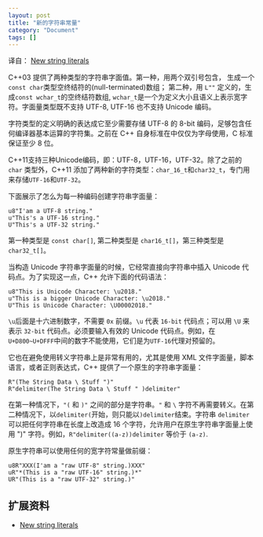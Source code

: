 ```yaml
---
layout: post
title: "新的字符串常量"
category: "Document"
tags: []
---
```


译自： [New string literals](https://en.wikipedia.org/wiki/C%2B%2B11#New_string_literals)

C++03 提供了两种类型的字符串字面值。第一种，用两个双引号包含， 生成一个`const char`类型空终结符的(null-terminated)数组； 第二种，用 `L""` 定义的，生成`const wchar_t`的空终结符数组, `wchar_t`是一个为定义大小且语义上表示宽字符。字面量类型既不支持 UTF-8, UTF-16 也不支持 Unicode 编码。

字符类型的定义明确的表达成它至少需要存储 UTF-8 的 8-bit 编码，足够包含任何编译器基本运算的字符集。之前在 C++ 自身标准在中仅仅为字母使用，C 标准保证至少 8 位。

C++11支持三种Unicode编码，即：UTF-8，UTF-16，UTF-32。除了之前的 `char` 类型外，C++11 添加了两种新的字符类型：`char_16_t`和`char32_t`，专门用来存储`UTF-16`和`UTF-32`。

下面展示了怎么为每一种编码创建字符串字面量：

    u8"I'am a UTF-8 string."
    u"This's a UTF-16 string."
    U"This's a UTF-32 string."

第一种类型是 `const char[]`, 第二种类型是 `char16_t[]`，第三种类型是`char32_t[]`。

当构造 Unicode 字符串字面量的时候，它经常直接向字符串中插入 Unicode 代码点。为了实现这一点，C++ 允许下面的代码语法：

    u8"This is Unicode Character: \u2018."
    u"This is a bigger Unicode Character: \u2018."
    U"This is Unicode Character: \U00002018."

`\u`后面是十六进制数字，不需要 `0x` 前缀。`\u` 代表 `16-bit` 代码点；可以用 `\U` 来表示 `32-bit` 代码点。必须要输入有效的 Unicode 代码点。例如，在 `U+D800~U+DFFF`中间的数字不能使用，它们是为`UTF-16`代理对预留的。

它也在避免使用转义字符串上是非常有用的，尤其是使用 XML 文件字面量，脚本语言，或者正则表达式，C++ 提供了一个原生的字符串字面量：

    R"(The String Data \ Stuff ")"
    R"delimiter(The String Data \ Stuff " )delimiter"

在第一种情况下，`"(` 和 `)"` 之间的部分是字符串。`"` 和 `\` 字符不再需要转义。在第二种情况下，以`delimiter(`开始，则只能以`)delimiter`结束。字符串 `delimiter` 可以把任何字符串在长度上改造成 16 个字符，允许用户在原生字符串字面量上使用 ")" 字符。例如，`R"delimiter((a-z))delimiter` 等价于 `(a-z)`.

原生字符串可以使用任何的宽字符常量做前缀：

    u8R"XXX(I'am a "raw UTF-8" string.)XXX"
    uR"*(This is a "raw UTF-16" string.)*"
    UR"(This is a "raw UTF-32" string.)"


## 扩展资料 ##

+ [New string literals](https://en.wikipedia.org/wiki/C%2B%2B11#New_string_literals)
